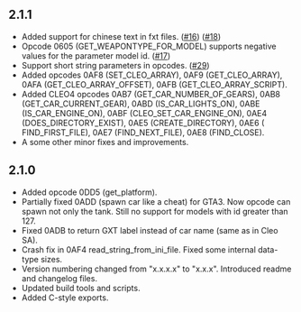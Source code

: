 ## 2.1.1

- Added support for chinese text in fxt files. ([#16](https://github.com/cleolibrary/III.VC.CLEO/issues/16)) ([#18](https://github.com/cleolibrary/III.VC.CLEO/issues/18))
- Opcode 0605 (GET_WEAPONTYPE_FOR_MODEL) supports negative values for the parameter model id. ([#17](https://github.com/cleolibrary/III.VC.CLEO/issues/17))
- Support short string parameters in opcodes. ([#29](https://github.com/cleolibrary/III.VC.CLEO/issues/29))
- Added opcodes 0AF8 (SET_CLEO_ARRAY), 0AF9 (GET_CLEO_ARRAY), 0AFA (GET_CLEO_ARRAY_OFFSET), 0AFB (GET_CLEO_ARRAY_SCRIPT).
- Added CLEO4 opcodes 0AB7 (GET_CAR_NUMBER_OF_GEARS), 0AB8 (GET_CAR_CURRENT_GEAR), 0ABD (IS_CAR_LIGHTS_ON), 0ABE (IS_CAR_ENGINE_ON), 0ABF (CLEO_SET_CAR_ENGINE_ON), 0AE4 (DOES_DIRECTORY_EXIST), 0AE5 (CREATE_DIRECTORY), 0AE6 (
FIND_FIRST_FILE), 0AE7 (FIND_NEXT_FILE), 0AE8 (FIND_CLOSE).
- A some other minor fixes and improvements.

## 2.1.0

- Added opcode 0DD5 (get_platform).
- Partially fixed 0ADD (spawn car like a cheat) for GTA3. Now opcode can spawn not only the tank. Still no support for models with id greater than 127.
- Fixed 0ADB to return GXT label instead of car name (same as in Cleo SA).
- Crash fix in 0AF4 read_string_from_ini_file. Fixed some internal data-type sizes.
- Version numbering changed from "x.x.x.x" to "x.x.x". Introduced readme and changelog files.
- Updated build tools and scripts.
- Added C-style exports.
